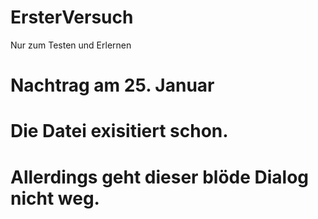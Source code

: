 # ErsterVersuch
Nur zum Testen und Erlernen

# Nachtrag am 25. Januar
# Die Datei exisitiert schon.
# Allerdings geht dieser blöde Dialog nicht weg.
